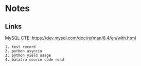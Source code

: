 # Notes

## Links

MySQL CTE: https://dev.mysql.com/doc/refman/8.4/en/with.html

```
1. test record
2. python asyncio
3. python yield usage
4. balatro source code read


```
